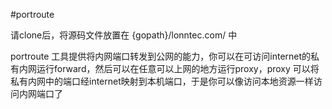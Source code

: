 #portroute

请clone后，将源码文件放置在 {gopath}/lonntec.com/ 中

portroute 工具提供将内网端口转发到公网的能力，你可以在可访问internet的私有内网运行forward，然后可以在任意可以上网的地方运行proxy，proxy 可以将私有内网中的端口经internet映射到本机端口，于是你可以像访问本地资源一样访问内网端口了